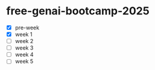 # free-genai-bootcamp-2025

- [x] pre-week
- [x] week 1
- [ ] week 2
- [ ] week 3
- [ ] week 4
- [ ] week 5
